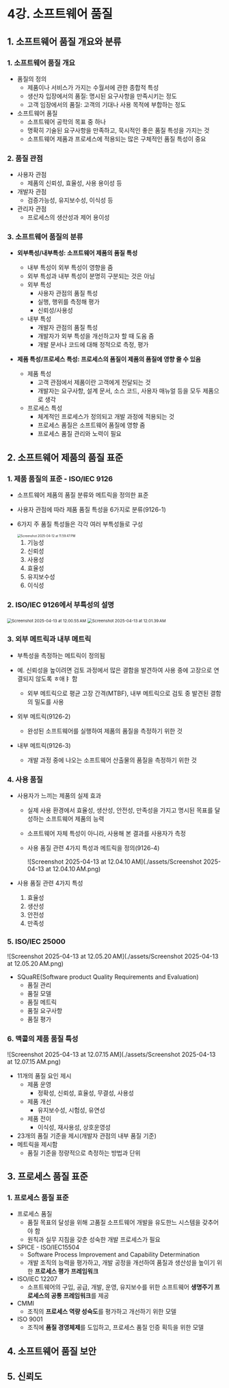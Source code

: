 # 4강. 소프트웨어 품질

## 1. 소프트웨어 품질 개요와 분류

### 1. 소프트웨어 품질 개요

- 품질의 정의
  - 제품이나 서비스가 가지는 수월서에 관한 종합적 특성
  - 생산자 입장에서의 품질: 명시된 요구사항을 만족시키는 정도
  - 고객 임장에서의 품질: 고객의 기대나 사용 목적에 부합하는 정도
- 소프트웨어 품질
  - 소프트웨어 공학의 목표 중 하나
  - 명확히 기술된 요구사항을 만족하고, 묵시적인 좋은 품질 특성을 가지는 것
  - 소프트웨어 제품과 프로세스에 적용되는 많은 구체적인 품질 특성이 중요



### 2. 품질 관점

- 사용자 관점
  - 제품의 신뢰성, 효율성, 사용 용이성 등
- 개발자 관점
  - 검증가능성, 유지보수성, 이식성 등
- 관리자 관점
  - 프로세스의 생산성과 제어 용이성



### 3. 소프트웨어 품질의 분류

- **외부특성/내부특성: 소프트웨어 제품의 품질 특성**
  - 내부 특성이 외부 특성이 영향을 줌
  - 외부 특성과 내부 특성이 분명히 구분되는 것은 아님
  - 외부 특성
    - 사용자 관점의 품질 특성
    - 실행, 행위를 측정해 평가
    - 신뢰성/사용성
  - 내부 특성
    - 개발자 관점의 품질 특성
    - 개발자가 외부 특성을 개선하고자 할 때 도움 줌
    - 개발 문서나 코드에 대해 정적으로 측정, 평가

- **제품 특성/프로세스 특성: 프로세스의 품질이 제품의 품질에 영향 줄 수 있음**
  - 제품 특성
    - 고객 관점에서 제품이란 고객에게 전달되는 것
    - 개발자는 요구사항, 설계 문서, 소스 코드, 사용자 매뉴얼 등을 모두 제품으로 생각
  - 프로세스 특성
    - 체계적인 프로세스가 정의되고 개발 과정에 적용되는 것
    - 프로세스 품질은 소프트웨어 품질에 영향 줌
    - 프로세스 품질 관리와 노력이 필요



## 2. 소프트웨어 제품의 품질 표준

### 1. 제품 품질의 표준 - ISO/IEC 9126

- 소프트웨어 제품의 품질 분류와 메트릭을 정의한 표준

- 사용자 관점에 따라 제품 품질 특성을 6가지로 분류(9126-1)

- 6가지 주 품질 특성들은 각각 여러 부특성들로 구성

  <img src="./assets/Screenshot 2025-04-12 at 11.59.47 PM.png" alt="Screenshot 2025-04-12 at 11.59.47 PM" style="zoom:50%;" />

  1. 기능성
  2. 신뢰성
  3. 사용성
  4. 효율성
  5. 유지보수성
  6. 이식성



### 2. ISO/IEC 9126에서 부특성의 설명

<img src="./assets/Screenshot 2025-04-13 at 12.00.55 AM.png" alt="Screenshot 2025-04-13 at 12.00.55 AM" style="zoom:67%;" />

<img src="./assets/Screenshot 2025-04-13 at 12.01.39 AM.png" alt="Screenshot 2025-04-13 at 12.01.39 AM" style="zoom:67%;" />



### 3. 외부 메트릭과 내부 메트릭

- 부특성을 측정하는 메트릭이 정의됨
- 예. 신뢰성을 높이려면 검토 과정에서 많은 결함을 발견하여 사용 중에 고장으로 연결되지 않도록 ㅎ애ㅑ 함
  - 외부 메트릭으로 평균 고장 간격(MTBF), 내부 메트릭으로 검토 중 발견된 결함의 밀도를 사용

- 외부 메트릭(9126-2)
  - 완성된 소프트웨어를 실행하여 제품의 품질을 측정하기 위한 것
- 내부 메트릭(9126-3)
  - 개발 과정 중에 나오는 소프트웨어 산출물의 품질을 측정하기 위한 것



### 4. 사용 품질

- 사용자가 느끼는 제품의 실제 효과

  - 실제 사용 환경에서 효율성, 생산성, 안전성, 만족성을 가지고 명시된 목표를 달성하는 소프트웨어 제품의 능력

  - 소프트웨어 자체 특성이 아니라, 사용해 본 결과를 사용자가 측정

  - 사용 품질 관련 4가지 특성과 메트릭을 정의(9126-4)

    ![Screenshot 2025-04-13 at 12.04.10 AM](./assets/Screenshot 2025-04-13 at 12.04.10 AM.png)

- 사용 품질 관련 4가지 특성

  1. 효율성
  2. 생산성
  3. 안전성
  4. 만족성



### 5. ISO/IEC 25000

![Screenshot 2025-04-13 at 12.05.20 AM](./assets/Screenshot 2025-04-13 at 12.05.20 AM.png)

- SQuaRE(Software product Quality Requirements and Evaluation)
  - 품질 관리
  - 품질 모델
  - 품질 메트릭
  - 품질 요구사항
  - 품질 평가



### 6. 맥콜의 제품 품질 특성

![Screenshot 2025-04-13 at 12.07.15 AM](./assets/Screenshot 2025-04-13 at 12.07.15 AM.png)

- 11개의 품질 요인 제시
  - 제품 운영
    - 정확성, 신뢰성, 효율성, 무결성, 사용성
  - 제품 개선
    - 유지보수성, 시험성, 유연성
  - 제품 전이
    - 이식성, 재사용성, 상호운영성
- 23개의 품질 기준을 제시(개발자 관점의 내부 품질 기준)
- 메트릭을 제시함
  - 품질 기준을 정량적으로 측정하는 방법과 단위



## 3. 프로세스 품질 표준

### 1. 프로세스 품질 표준

- 프로세스 품질
  - 품질 목표의 달성을 위해 고품질 소프트웨어 개발을 유도한느 시스템을 갖추어야 함
  - 원칙과 실무 지침을 갖춘 성숙한 개발 프로세스가 필요
- SPICE - ISO/IEC15504
  - Software Process Improvement and Capability Determination
  - 개발 조직의 능력을 평가하고, 개발 공정을 개선하여 품질과 생산성을 높이기 위한 **프로세스 평가** **프레임워크**
- ISO/IEC 12207
  - 소프트웨어의 구입, 공급, 개발, 운영, 유지보수를 위한 소프트웨어 **생명주기 프로세스의 공통 프레임워크**를 제공
- CMMI
  - 조직의 **프로세스 역량 성숙도**를 평가하고 개선하기 위한 모델
- ISO 9001
  - 조직에 **품질 경영체제**를 도입하고, 프로세스 품질 인증 획득을 위한 모델



## 4. 소프트웨어 품질 보안



## 5. 신뢰도


